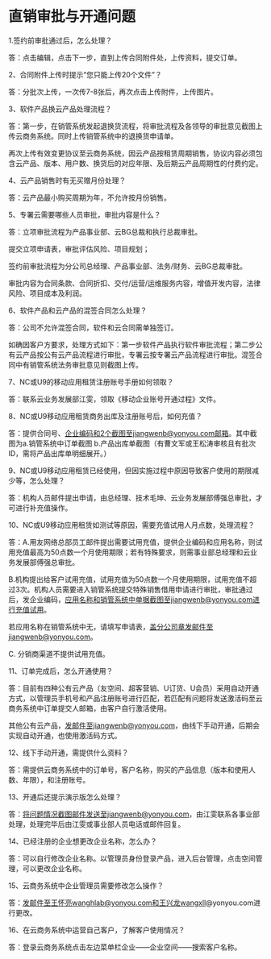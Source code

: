 # 直销审批与开通问题

1.签约前审批通过后，怎么处理？

答：点击编辑，点击下一步，直到上传合同附件处，上传资料，提交订单。

2、合同附件上传时提示“您只能上传20个文件”？

 答：分批次上传，一次传7-8张后，再次点击上传附件，上传图片。

3、软件产品换云产品处理流程？

答：第一步，在销管系统发起退换货流程，将审批流程及各领导的审批意见截图上传云商务系统。同时上传销管系统中的退换货申请单。

再次上传有效变更协议至云商务系统，因云产品按租赁周期销售，协议内容必须包含云产品、版本、用户数、换货后的对应年限、及后期云产品周期性的付费约定。

4、云产品销售时有无买赠月份处理？

 答：云产品最小购买周期为年，不允许按月份销售。

5、专署云需要哪些人员审批，审批内容是什么？

 答：立项审批流程为产品事业部、云BG总裁和执行总裁审批。

提交立项申请表，审批评估风险、项目规划；

签约前审批流程为分公司总经理、产品事业部、法务/财务、云BG总裁审批。

审批内容为合同条款、合同折扣、交付/运营/运维服务内容，增值开发内容，法律风险、项目成本及利润。

6、软件产品和云产品的混签合同怎么处理？

 答：公司不允许混签合同，软件和云合同需单独签订。

如确因客户方要求，处理方式如下：第一步软件产品执行软件审批流程；第二步公有云产品按公有云产品流程进行审批，专署云按专署云产品流程进行审批。混签合同中有销管系统法务审批意见则截图上传。

7、NC或U9的移动应用租赁注册账号手册如何领取？

 答：联系云业务发展部江雯，领取《移动企业账号开通过程》文件。

8、NC或U9移动应用租赁商务出库及注册账号后，如何充值？

答：提供合同号、企业编码和2个截图至jiangwenb@yonyou.com邮箱。其中截图为a.销管系统中订单截图 b.产品出库单截图（有曹文军或王松涛审核且有批次ID，需将产品出库单明细展开。）

9、NC或U9移动应用租赁已经使用，但因实施过程中原因导致客户使用的期限减少等，怎么处理？

 答：机构人员邮件提出申请，由总经理、技术毛坤、云业务发展部傅强总审批，才可进行补充值操作。

10、NC或U9移动应用租赁如测试等原因，需要充值试用人月点数，处理流程？

 答：A.用友网络总部员工邮件提出需要试用充值，提供企业编码和应用名称，则试用充值最高为50点数一个月使用期限；若有特殊要求，则需事业部总经理和云业务发展部傅强总审批。

 B.机构提出给客户试用充值，试用充值为50点数一个月使用期限，试用充值不超过3次。机构人员需要进入销管系统提交特殊销售借用申请进行审批，审批通过后，发企业编码，应用名称和销管系统中单据截图至jiangwenb@yonyou.com进行充值试用。

 若应用名称在销管系统中无，请填写申请表，盖分公司章发邮件至jiangwenb@yonyou.com。

 C. 分销商渠道不提供试用充值。

11、订单完成后，怎么开通使用？

 答：目前有四种公有云产品（友空间、超客营销、U订货、U会员）采用自动开通方式，以管理员手机号和产品注册账号进行匹配，若匹配有问题将发送激活码至云商务系统中订单提交人邮箱，由客户自行激活使用。

 其他公有云产品，发邮件至jiangwenb@yonyou.com，由线下手动开通，后期会实现自动开通，也使用激活码方式。

12、线下手动开通，需提供什么资料？

 答：需提供云商务系统中的订单号，客户名称，购买的产品信息（版本和使用人数、年限），和注册账号。

13、开通后还提示演示版怎么处理？

 答：将问题情况截图邮件发送至jiangwenb@yonyou.com，由江雯联系各事业部处理，处理完毕后由江雯或事业部人员电话或邮件回复。

14、已经注册的企业想更改企业名称，怎么办？

 答：可以自行修改企业名称。以管理员身份登录产品，进入后台管理，点击空间管理，可以更改企业名称。

15、云商务系统中企业管理员需要修改怎么操作？

 答：发邮件至王怀亮wanghlab@yonyou.com和王兴龙wangxll@yonyou.com进行更改。

16、在云商务系统中运营自己客户，了解客户使用情况？

 答：登录云商务系统点击左边菜单栏企业——企业空间——搜索客户名称。


